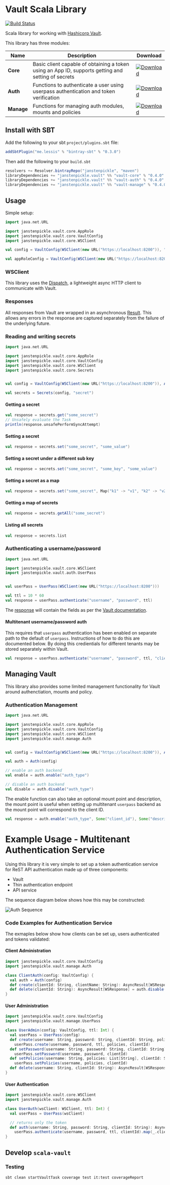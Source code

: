 # Vault Scala Library

[![Build Status](https://travis-ci.org/janstenpickle/scala-vault.svg?branch=master)](https://travis-ci.org/janstenpickle/scala-vault)

Scala library for working with [Hashicorp Vault](https://www.vaultproject.io/).

This library has three modules:

|Name|Description|Download|
|---|---|---|
|**Core** | Basic client capable of obtaining a token using an App ID, supports getting and setting of secrets  | [![Download](https://api.bintray.com/packages/janstenpickle/maven/vault-core/images/download.svg)](https://bintray.com/janstenpickle/maven/vault-core/_latestVersion) |
| **Auth** | Functions to authenticate a user using userpass authentication and token verification | [![Download](https://api.bintray.com/packages/janstenpickle/maven/vault-auth/images/download.svg)](https://bintray.com/janstenpickle/maven/vault-auth/_latestVersion)|
| **Manage** | Functions for managing auth modules, mounts and policies | [![Download](https://api.bintray.com/packages/janstenpickle/maven/vault-manage/images/download.svg)](https://bintray.com/janstenpickle/maven/vault-manage/_latestVersion) |

## Install with SBT
Add the following to your sbt `project/plugins.sbt` file:
```scala
addSbtPlugin("me.lessis" % "bintray-sbt" % "0.3.0")
```
Then add the following to your `build.sbt`
```scala
resolvers += Resolver.bintrayRepo("janstenpickle", "maven")
libraryDependencies += "janstenpickle.vault" %% "vault-core" % "0.4.0"
libraryDependencies += "janstenpickle.vault" %% "vault-auth" % "0.4.0"
libraryDependencies += "janstenpickle.vault" %% "vault-manage" % "0.4.0"
```
## Usage
Simple setup:
```scala
import java.net.URL

import janstenpickle.vault.core.AppRole
import janstenpickle.vault.core.VaultConfig
import janstenpickle.vault.core.WSClient

val config = VaultConfig(WSClient(new URL("https://localhost:8200")), "token")

val appRoleConfig = VaultConfig(WSClient(new URL("https://localhost:8200")), AppRole("roleId", "secretId"))
```
### WSClient
This library uses the [Dispatch](http://dispatch.databinder.net/Dispatch.html), a lightweight async HTTP client to communicate with Vault.

### Responses
All responses from Vault are wrapped in an asynchronous [Result](http://github.com/albertpastrana/uscala). This allows any errors in the response are captured separately from the failure of the underlying future.

### Reading and writing secrets
```scala
import java.net.URL

import janstenpickle.vault.core.AppRole
import janstenpickle.vault.core.VaultConfig
import janstenpickle.vault.core.WSClient
import janstenpickle.vault.core.Secrets


val config = VaultConfig(WSClient(new URL("https://localhost:8200")), AppRole("roleId", "secretId"))

val secrets = Secrets(config, "secret")
```
#### Getting a secret
```scala
val response = secrets.get("some_secret")
// Unsafely evaluate the Task
println(response.unsafePerformSyncAttempt)
```
#### Setting a secret
```scala
val response = secrets.set("some_secret", "some_value")
```
#### Setting a secret under a different sub key
```scala
val response = secrets.set("some_secret", "some_key", "some_value")
```
#### Setting a secret as a map
```scala
val response = secrets.set("some_secret", Map("k1" -> "v1", "k2" -> "v2"))
```
#### Getting a map of secrets
```scala
val response = secrets.getAll("some_secret")
```
#### Listing all secrets
```scala
val response = secrets.list
```

### Authenticating a username/password
```scala
import java.net.URL

import janstenpickle.vault.core.WSClient
import janstenpickle.vault.auth.UserPass


val userPass = UserPass(WSClient(new URL("https://localhost:8200")))

val ttl = 10 * 60
val response = userPass.authenticate("username", "password", ttl)
```
The [response](auth/src/main/scala/janstenpickle/vault/auth/UserPass.scala#L23:L27) will contain the fields as per the [Vault documentation](https://www.vaultproject.io/docs/auth/userpass.html).

#### Multitenant username/password auth
This requires that `userpass` authentication has been enabled on separate path to the default of `userpass`. Instructions of how to do this are documented below. By doing this credientials for different tenants may be stored separately within Vault.
```scala
val response = userPass.authenticate("username", "password", ttl, "clientId")
```

## Managing Vault
This library also provides some limited management functionality for Vault around authenctiation, mounts and policy.
### Authentication Management
```scala
import java.net.URL

import janstenpickle.vault.core.AppRole
import janstenpickle.vault.core.VaultConfig
import janstenpickle.vault.core.WSClient
import janstenpickle.vault.manage.Auth


val config = VaultConfig(WSClient(new URL("https://localhost:8200")), AppRole("roleId", "secretId"))

val auth = Auth(config)

// enable an auth backend
val enable = auth.enable("auth_type")

// disable an auth backend
val disable = auth.disable("auth_type")
```
The enable function can also take an optional mount point and description, the mount point is useful when setting up multitenant `userpass` backend as the mount point will correspond to the client ID.
```scala
val response = auth.enable("auth_type", Some("client_id"), Some("description"))
```


# Example Usage - Multitenant Authentication Service
Using this library it is very simple to set up a token authentication service for ReST API authentication made up of three components:

* Vault
* Thin authentication endpoint
* API service

The sequence diagram below shows how this may be constructed:

![Auth Sequence](https://i.imgur.com/nu6Gs77.png)

### Code Examples for Authentication Service

The exmaples below show how clients can be set up, users authenticated and tokens validated:

#### Client Administration
```scala
import janstenpickle.vault.core.VaultConfig
import janstenpickle.vault.manage.Auth

class ClientAuth(config: VaultConfig) {
  val auth = Auth(config)
  def create(clientId: String, clientName: String): AsyncResult[WSResponse] = auth.enable("userpass", Some(clientId), Some(clientName))
  def delete(clientId: String): AsyncResult[WSResponse] = auth.disable(clientId)
}
```
#### User Administration
```scala
import janstenpickle.vault.core.VaultConfig
import janstenpickle.vault.manage.UserPass

class UserAdmin(config: VaultConfig, ttl: Int) {
  val userPass = UserPass(config)
  def create(username: String, password: String, clientId: String, policies: Option[List[String]] = None): AsyncResult[WSResponse] =
    userPass.create(username, password, ttl, policies, clientId)
  def setPassword(username: String, password: String, clientId: String): AsyncResult[WSResponse] =
    userPass.setPassword(username, password, clientId)
  def setPolicies(username: String, policies: List[String], clientId: String): AsyncResult[WSResponse] =
    userPass.setPolicies(username, policies, clientId)
  def delete(username: String, clientId: String): AsyncResult[WSResponse] = userPass.delete(username, clientId)
}
```
#### User Authentication
```scala
import janstenpickle.vault.core.WSClient
import janstenpickle.vault.manage.Auth

class UserAuth(wsClient: WSClient, ttl: Int) {
  val userPass = UserPass(wsClient)

  // returns only the token
  def auth(username: String, password: String, clientId: String): AsyncResult[String] =
    userPass.authenticate(username, password, ttl, clientId).map(_.client_token)
}
```

## Develop `scala-vault`

### Testing

`sbt clean startVaultTask coverage test it:test coverageReport`
